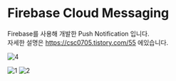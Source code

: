 # Firebase Cloud Messaging

Firebase를 사용해 개발한 Push Notification 입니다. <br/>
자세한 설명은 https://csc0705.tistory.com/55 에있습니다. 

![4](https://user-images.githubusercontent.com/43715399/55664361-5015ea00-5867-11e9-9f52-deba19ec9475.gif)

![1](https://user-images.githubusercontent.com/43715399/55664358-4c826300-5867-11e9-986f-6c1b03702c86.PNG)
![2](https://user-images.githubusercontent.com/43715399/55664360-4e4c2680-5867-11e9-8ec7-e1b81e28c94b.PNG)
